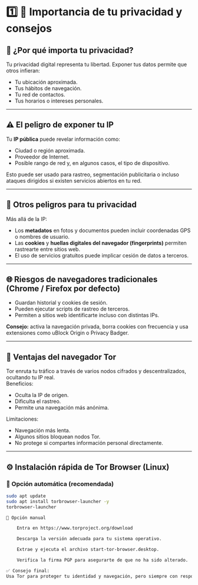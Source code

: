 # 1️⃣ 🔐 Importancia de tu privacidad y consejos

## 💭 ¿Por qué importa tu privacidad?

Tu privacidad digital representa tu libertad. Exponer tus datos permite que otros infieran:
- Tu ubicación aproximada.
- Tus hábitos de navegación.
- Tu red de contactos.
- Tus horarios o intereses personales.

---

## ⚠️ El peligro de exponer tu IP

Tu **IP pública** puede revelar información como:
- Ciudad o región aproximada.
- Proveedor de Internet.
- Posible rango de red y, en algunos casos, el tipo de dispositivo.

Esto puede ser usado para rastreo, segmentación publicitaria o incluso ataques dirigidos si existen servicios abiertos en tu red.

---

## 🧠 Otros peligros para tu privacidad

Más allá de la IP:
- Los **metadatos** en fotos y documentos pueden incluir coordenadas GPS o nombres de usuario.
- Las **cookies** y **huellas digitales del navegador (fingerprints)** permiten rastrearte entre sitios web.
- El uso de servicios gratuitos puede implicar cesión de datos a terceros.

---

## 🌐 Riesgos de navegadores tradicionales (Chrome / Firefox por defecto)

- Guardan historial y cookies de sesión.
- Pueden ejecutar scripts de rastreo de terceros.
- Permiten a sitios web identificarte incluso con distintas IPs.

**Consejo:** activa la navegación privada, borra cookies con frecuencia y usa extensiones como uBlock Origin o Privacy Badger.

---

## 🧭 Ventajas del navegador Tor

Tor enruta tu tráfico a través de varios nodos cifrados y descentralizados, ocultando tu IP real.  
Beneficios:
- Oculta la IP de origen.
- Dificulta el rastreo.
- Permite una navegación más anónima.

Limitaciones:
- Navegación más lenta.
- Algunos sitios bloquean nodos Tor.
- No protege si compartes información personal directamente.

---

## ⚙️ Instalación rápida de Tor Browser (Linux)

### 🧩 Opción automática (recomendada)
```bash
sudo apt update
sudo apt install torbrowser-launcher -y
torbrowser-launcher

🧰 Opción manual

    Entra en https://www.torproject.org/download

    Descarga la versión adecuada para tu sistema operativo.

    Extrae y ejecuta el archivo start-tor-browser.desktop.

    Verifica la firma PGP para asegurarte de que no ha sido alterado.

✅ Consejo final:
Usa Tor para proteger tu identidad y navegación, pero siempre con responsabilidad y fines legítimos.
